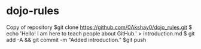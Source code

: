 # dojo-rules
Copy of repository
$git clone https://github.com/0Akshay0/dojo_rules.git
$ echo 'Hello! I am here to teach people about GitHub.' > introduction.md
$ git add -A && git commit -m "Added introduction."
$git push
